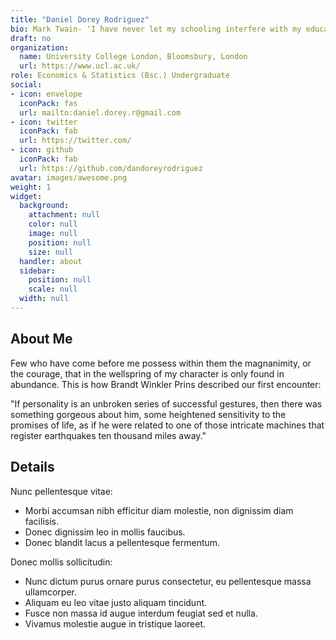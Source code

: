 ```yaml
---
title: "Daniel Dorey Rodriguez"
bio: Mark Twain- 'I have never let my schooling interfere with my education'.
draft: no
organization:
  name: University College London, Bloomsbury, London
  url: https://www.ucl.ac.uk/
role: Economics & Statistics (Bsc.) Undergraduate
social:
- icon: envelope
  iconPack: fas
  url: mailto:daniel.dorey.r@gmail.com
- icon: twitter
  iconPack: fab
  url: https://twitter.com/
- icon: github
  iconPack: fab
  url: https://github.com/dandoreyrodriguez
avatar: images/awesome.png
weight: 1
widget:
  background:
    attachment: null
    color: null
    image: null
    position: null
    size: null
  handler: about
  sidebar:
    position: null
    scale: null
  width: null
---
```


## About Me

Few who have come before me possess within them the magnanimity, or the courage, that in the wellspring of my character is only found in abundance. This is how Brandt Winkler Prins described our first encounter: 


"If personality is an unbroken series of successful gestures, then there was something gorgeous about him, some heightened sensitivity to the promises of life, as if he were related to one of those intricate machines that register earthquakes ten thousand miles away."


## Details  

Nunc pellentesque vitae:
- Morbi accumsan nibh efficitur diam molestie, non dignissim diam facilisis.
- Donec dignissim leo in mollis faucibus.
- Donec blandit lacus a pellentesque fermentum.

Donec mollis sollicitudin:
- Nunc dictum purus ornare purus consectetur, eu pellentesque massa ullamcorper.
- Aliquam eu leo vitae justo aliquam tincidunt.
- Fusce non massa id augue interdum feugiat sed et nulla.
- Vivamus molestie augue in tristique laoreet.
